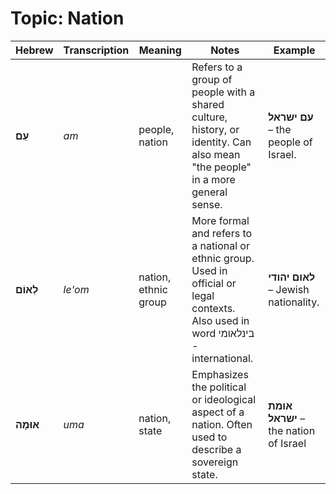 # Topic: Nation

| **Hebrew** | **Transcription** | **Meaning** | **Notes** | **Example** |
|---------------|----------------|------------|----------------|----------------|
| **עַם**    | *am* | people, nation | Refers to a group of people with a shared culture, history, or identity. Can also mean "the people" in a more general sense. | **עם ישראל** – the people of Israel. |  
| **לְאוֹם** | *le'om* | nation, ethnic group | More formal and refers to a national or ethnic group. Used in official or legal contexts. Also used in word בינלאומי - international. | **לאום יהודי** – Jewish nationality. |  
| **אוּמָה** | *uma* | nation, state | Emphasizes the political or ideological aspect of a nation. Often used to describe a sovereign state. | **אומת ישראל** – the nation of Israel |  
